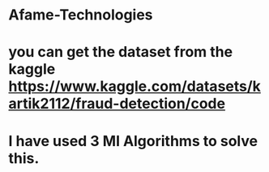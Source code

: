 # Afame-Technologies <br>
# you can get the dataset from the kaggle https://www.kaggle.com/datasets/kartik2112/fraud-detection/code
# I have used 3 Ml Algorithms to solve this. 
